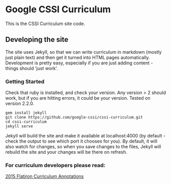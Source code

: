 # Google CSSI Curriculum
This is the CSSI Curriculum site code.

## Developing the site
The site uses Jekyll, so that we can write curriculum in markdown (mostly just plain text) and then get it turned into HTML pages automatically. Development is pretty easy, especially if you are just adding content - things should 'just work'.

### Getting Started
Check that ruby is installed, and check your version. Any version > 2 should work, but if you are hitting errors, it could be your version. Tested on version 2.2.0.

```
gem install jekyll
git clone https://github.com/google-cssi/cssi-curriculum.git
cd cssi-curriculum
jekyll serve
```

Jekyll will build the site and make it available at localhost:4000 (by default - check the output to see which port it chooses for you). By default, it will also watch for changes, so when you save changes to the files, Jekyll will rebuild the site and your changes will be there on refresh.

### For curriculum developers please read:
[2015 Flatiron Curriculum Annotations](https://docs.google.com/document/d/1rRqt5vx8XbmI2WFipGv56BpuEjmnL2mlPTzhND9UnDY/edit#)
